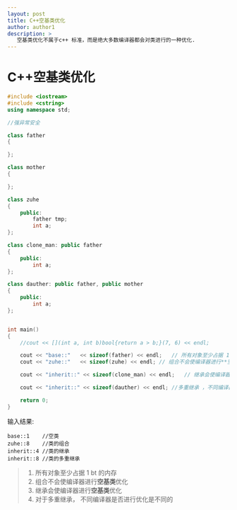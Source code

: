 ```yaml
---
layout: post
title: C++空基类优化
author: author1
description: >
   空基类优化不属于c++ 标准，而是绝大多数编译器都会对类进行的一种优化.
---
```

# C++空基类优化

```c++
#include <iostream>
#include <cstring>
using namespace std;

//强异常安全

class father
{

};

class mother
{

};

class zuhe
{
    public:
        father tmp;
        int a;
};

class clone_man: public father
{
    public:
        int a;
};

class dauther: public father, public mother
{
    public:
        int a;
};


int main()
{
    //cout << [](int a, int b)bool{return a > b;}(7, 6) << endl;

    cout << "base::"   << sizeof(father) << endl;   // 所有对象至少占据 1 bt 的内存
    cout << "zuhe::"   << sizeof(zuhe) << endl; // 组合不会使编译器进行**空基类**优化

    cout << "inherit::" << sizeof(clone_man) << endl;   // 继承会使编译器进行**空基类**优化

    cout << "inherit::" << sizeof(dauther) << endl; //多重继承 ，不同编译器是否进行优化J卡不同的

    return 0;
}

```

输入结果:
```
base::1    //空类
zuhe::8    //类的组合
inherit::4 //类的继承
inherit::8 //类的多重继承
```

 
> 1. 所有对象至少占据 1 bt 的内存
> 2. 组合不会使编译器进行**空基类**优化
> 3. 继承会使编译器进行**空基类**优化
> 4. 对于多重继承， 不同编译器是否进行优化是不同的





















